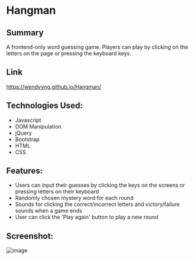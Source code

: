 # Hangman

## Summary
A frontend-only word guessing game. Players can play by clicking on the letters on the page or pressing the keyboard keys.

## Link
https://wendyyng.github.io/Hangman/

## Technologies Used:

- Javascript
- DOM Manipulation
- jQuery
- Bootstrap
- HTML
- CSS

## Features:

- Users can input their guesses by clicking the keys on the screens or pressing letters on their keyboard
- Randomly chosen mystery word for each round
- Sounds for clicking the correct/incorrect letters and victory/failure sounds when a game ends
- User can click the 'Play again' button to play a new round

## Screenshot:

![image](https://user-images.githubusercontent.com/71687298/189029661-a7ea0e84-8092-4c86-9431-a702a0f0e3a9.png)
